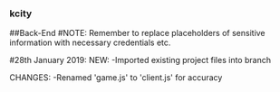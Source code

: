 ### kcity
##Back-End
#NOTE: Remember to replace placeholders of sensitive information with necessary credentials etc.

#28th January 2019:
NEW:
-Imported existing project files into branch

CHANGES:
-Renamed 'game.js' to 'client.js' for accuracy
